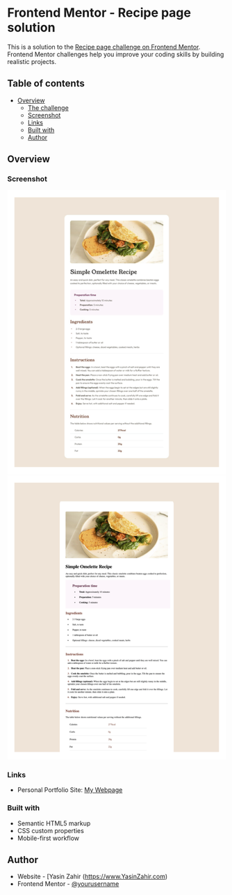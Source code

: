 # Frontend Mentor - Recipe page solution

This is a solution to the [Recipe page challenge on Frontend Mentor](https://www.frontendmentor.io/challenges/recipe-page-KiTsR8QQKm). Frontend Mentor challenges help you improve your coding skills by building realistic projects. 

## Table of contents

- [Overview](#overview)
  - [The challenge](#the-challenge)
  - [Screenshot](#screenshot)
  - [Links](#links)
  - [Built with](#built-with)
  - [Author](#author)



## Overview

### Screenshot

![Original Site](./original-site-image.png)
![Cloned Site](./cloned-site-image.png)

### Links

- Personal Portfolio Site: [My Webpage](https://YasinZahir.com)


### Built with

- Semantic HTML5 markup
- CSS custom properties
- Mobile-first workflow


## Author

- Website - [Yasin Zahir (https://www.YasinZahir.com)
- Frontend Mentor - [@yourusername](https://www.frontendmentor.io/profile/yasojan)